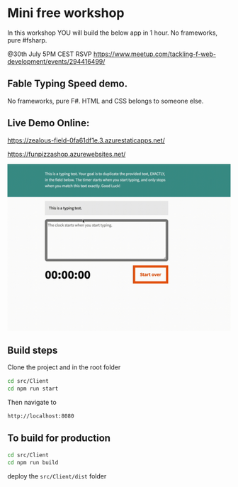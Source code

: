 # Mini free workshop 

In this workshop YOU will build the below app in 1 hour. No frameworks, pure #fsharp. 

@30th July 5PM CEST
RSVP
https://www.meetup.com/tackling-f-web-development/events/294416499/

## Fable Typing Speed demo. 

No frameworks, pure F#. 
HTML and CSS belongs to someone else.

## Live Demo Online:

https://zealous-field-0fa61df1e.3.azurestaticapps.net/

https://funpizzashop.azurewebsites.net/


![](https://raw.githubusercontent.com/OnurGumus/FableTypingTest/main/FableTyping.gif?token=GHSAT0AAAAAAB7MTP3PGPHWIYPYOLAIGXPAZF5G76Q)


## Build steps

Clone the project and in the root folder

``` bash
cd src/Client
cd npm run start
```

Then navigate to 

```
http://localhost:8080
```


## To build for production 

``` bash
cd src/Client
cd npm run build
```

deploy the `src/Client/dist` folder
